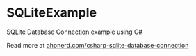 # SQLiteExample

SQLite Database Connection example using C#

Read more at [ahonerd.com/csharp-sqlite-database-connection](https://ahonerd.com/csharp-sqlite-database-connection)
